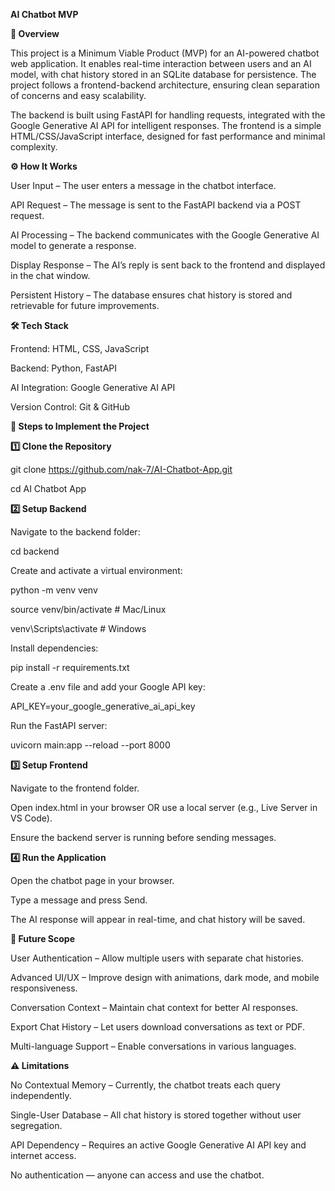 **AI Chatbot MVP**

**📌 Overview**

This project is a Minimum Viable Product (MVP) for an AI-powered chatbot web application. It enables real-time interaction between users and an AI model, with chat history stored in an SQLite database for persistence. The project follows a frontend-backend architecture, ensuring clean separation of concerns and easy scalability.

The backend is built using FastAPI for handling requests, integrated with the Google Generative AI API for intelligent responses. The frontend is a simple HTML/CSS/JavaScript interface, designed for fast performance and minimal complexity.

**⚙️ How It Works**

User Input – The user enters a message in the chatbot interface.

API Request – The message is sent to the FastAPI backend via a POST request.

AI Processing – The backend communicates with the Google Generative AI model to generate a response.

Display Response – The AI’s reply is sent back to the frontend and displayed in the chat window.

Persistent History – The database ensures chat history is stored and retrievable for future improvements.

**🛠️ Tech Stack**

Frontend: HTML, CSS, JavaScript

Backend: Python, FastAPI

AI Integration: Google Generative AI API

Version Control: Git & GitHub

**🚀 Steps to Implement the Project**

**1️⃣ Clone the Repository**

git clone https://github.com/nak-7/AI-Chatbot-App.git

cd AI Chatbot App

**2️⃣ Setup Backend**

Navigate to the backend folder:

cd backend

Create and activate a virtual environment:

python -m venv venv

source venv/bin/activate   # Mac/Linux

venv\Scripts\activate      # Windows

Install dependencies:

pip install -r requirements.txt

Create a .env file and add your Google API key:

API_KEY=your_google_generative_ai_api_key

Run the FastAPI server:

uvicorn main:app --reload --port 8000

**3️⃣ Setup Frontend**

Navigate to the frontend folder.

Open index.html in your browser OR use a local server (e.g., Live Server in VS Code).

Ensure the backend server is running before sending messages.

**4️⃣ Run the Application**

Open the chatbot page in your browser.

Type a message and press Send.

The AI response will appear in real-time, and chat history will be saved.

**🔮 Future Scope**

User Authentication – Allow multiple users with separate chat histories.

Advanced UI/UX – Improve design with animations, dark mode, and mobile responsiveness.

Conversation Context – Maintain chat context for better AI responses.

Export Chat History – Let users download conversations as text or PDF.

Multi-language Support – Enable conversations in various languages.

**⚠️ Limitations**

No Contextual Memory – Currently, the chatbot treats each query independently.

Single-User Database – All chat history is stored together without user segregation.

API Dependency – Requires an active Google Generative AI API key and internet access.

No authentication — anyone can access and use the chatbot.
